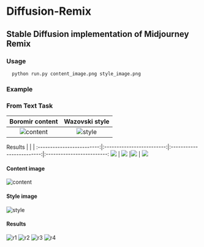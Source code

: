 # Diffusion-Remix
## Stable Diffusion implementation of Midjourney Remix

### Usage

```python3
  python run.py content_image.png style_image.png
```

### Example

### From Text Task

Boromir content            | Wazovski style 
:-------------------------:|:-------------------------:
![content](inms/bor.png)   |  ![style](imgs/waz.png)

Results                    |                           |                           |
:-------------------------:|:-------------------------:|:-------------------------:|:-------------------------:
![](imgs/borowaz1.png)     |  ![](imgs/borowaz2.png)   |![](imgs/borowaz3.png)     | ![](imgs/borowaz4.png)

#### Content image
![content](imgs/14917915-medium_jpg.jpeg)

#### Style image
![style](imgs/wazovski.png)

#### Results
![r1](imgs/1.png)
![r2](imgs/2.png)
![r3](imgs/3.png)
![r4](imgs/4.png)
